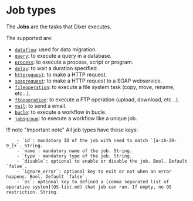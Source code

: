 # Job types

The **Jobs** are the tasks that Dixer executes.

The supported are:

- [`dataflow`](jobs/dataflow/Migrate-from-source-to-destination.md): used for data migration.
- [`query`](jobs/Exec-a-query.md): to execute a query in a database.
- [`process`](jobs/Exec-a-process.md): to execute a process, script or program.
- [`delay`](jobs/Exec-a-delay.md): to wait a duration specified.
- [`httprequest`](jobs/Make-a-HTTP-request.md): to make a HTTP request.
- [`soaprequest`](jobs/Make-a-SOAP-request.md): to make a HTTP request to a SOAP webservice.
- [`fileoperation`](jobs/File-operations.md): to execute a file system task (copy, move, rename, etc...).
- [`ftpoperation`](jobs/FTP-operations.md): to execute a FTP operation (upload, download, etc...).
- [`mail`](jobs/Send-a-mail.md): to send a email.
- [`bucle`](jobs/Bucle.md): to execute a workflow in bucle.
- [`jobsgroup`](jobs/Jobs-group.md): to execute a workflow like a unique job.

!!! note "Important note"
        All job types have these keys:

        - `id`: mandatory ID of the job with need to match `[a-zA-Z0-9_]+`. String.
        - `name`: mandatory name of the job. String.
        - `type`: mandatory type of the job. String.
        - `disable`: optional to enable or disable the job. Bool. Default `false`.
        - `ignore_error`: optional key to exit or not when an error happens. Bool. Default `false`.
        - `os`: optional key to defined a [comma separated list of operative system](OS-list.md) that job can run. If empty, no OS restriction. String.
